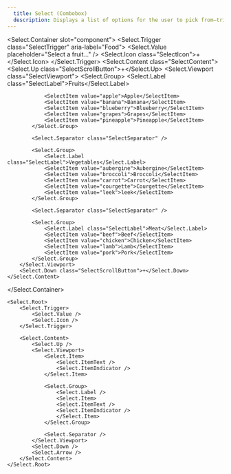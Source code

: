 ```yaml
---
  title: Select (Combobox)
  description: Displays a list of options for the user to pick from—triggered by a button.
---
```


<script>
    import Select from '$lib/components/Select';

    import SelectItem from '$components/SelectItem.svelte';
</script>

<style global>
.SelectTrigger {
    display: inline-flex;
    align-items: center;
    justify-content: center;
    border-radius: 4px;
    padding: 0 15px;
    font-size: 13px;
    line-height: 1;
    height: 35px;
    gap: 5px;
    background-color: #4c566a;
    color: #eceff4;
    box-shadow: 0 2px 10px #2e344077;
}
.SelectTrigger:hover {
    background-color: #434c5e;
}
.SelectTrigger:focus {
    box-shadow: 0 0 0 2px #2e3440;
}
.SelectTrigger[data-placeholder] {
    color: #eceff4;
}

.SelectIcon {
    color: #eceff4;
}

.SelectContent {
    overflow: hidden;
    background-color: #4c566a;
    border-radius: 6px;
    z-index:999;
    box-shadow: 0px 10px 38px -10px rgba(22, 23, 24, 0.35),
        0px 10px 20px -15px rgba(22, 23, 24, 0.2);
}

.SelectViewport {
    padding: 5px;
}

.SelectItem {
    font-size: 13px;
    line-height: 1;
    color: #eceff4;
    border-radius: 3px;
    display: flex;
    align-items: center;
    height: 25px;
    padding: 0 35px 0 25px;
    position: relative;
    user-select: none;
}
.SelectItem[aria-disabled="true"] {
    color: magenta;
    pointer-events: none;
}
.SelectItem:hover {
    outline: none;
    background-color: #5e81ac;
    color: #eceff4;
}

.SelectLabel {
    padding: 0 25px;
    font-size: 12px;
    line-height: 25px;
    color: #eceff4;
}

.SelectSeparator {
    height: 1px;
    background-color: #eceff4;
    margin: 5px;
}

.SelectItemIndicator {
    position: absolute;
    left: 0;
    width: 25px;
    display: inline-flex;
    align-items: center;
    justify-content: center;
}

.SelectScrollButton {
    display: flex;
    align-items: center;
    justify-content: center;
    height: 25px;
    background-color: #4c566a;
    color: #5e81ac;
    cursor: default;
}
</style>

<!--code start-->
<Select.Container slot="component">
    <Select.Trigger class="SelectTrigger" aria-label="Food">
        <Select.Value placeholder="Select a fruit…" />
        <Select.Icon class="SelectIcon">+</Select.Icon>
    </Select.Trigger>
    <Select.Content class="SelectContent">
        <Select.Up class="SelectScrollButton">+</Select.Up>
        <Select.Viewport class="SelectViewport">
            <Select.Group>
                <Select.Label class="SelectLabel">Fruits</Select.Label>

                <SelectItem value="apple">Apple</SelectItem>
                <SelectItem value="banana">Banana</SelectItem>
                <SelectItem value="blueberry">Blueberry</SelectItem>
                <SelectItem value="grapes">Grapes</SelectItem>
                <SelectItem value="pineapple">Pineapple</SelectItem>
            </Select.Group>

            <Select.Separator class="SelectSeparator" />

            <Select.Group>
                <Select.Label class="SelectLabel">Vegetables</Select.Label>
                <SelectItem value="aubergine">Aubergine</SelectItem>
                <SelectItem value="broccoli">Broccoli</SelectItem>
                <SelectItem value="carrot">Carrot</SelectItem>
                <SelectItem value="courgette">Courgette</SelectItem>
                <SelectItem value="leek">leek</SelectItem>
            </Select.Group>

            <Select.Separator class="SelectSeparator" />

            <Select.Group>
                <Select.Label class="SelectLabel">Meat</Select.Label>
                <SelectItem value="beef">Beef</SelectItem>
                <SelectItem value="chicken">Chicken</SelectItem>
                <SelectItem value="lamb">Lamb</SelectItem>
                <SelectItem value="pork">Pork</SelectItem>
            </Select.Group>
        </Select.Viewport>
        <Select.Down class="SelectScrollButton">+</Select.Down>
    </Select.Content>
</Select.Container>
<!--code end-->

```svelte
<Select.Root>
    <Select.Trigger>
        <Select.Value />
        <Select.Icon />
    </Select.Trigger>

    <Select.Content>
        <Select.Up />
        <Select.Viewport>
            <Select.Item>
                <Select.ItemText />
                <Select.ItemIndicator />
            </Select.Item>

            <Select.Group>
                <Select.Label />
                <Select.Item>
                <Select.ItemText />
                <Select.ItemIndicator />
                </Select.Item>
            </Select.Group>

            <Select.Separator />
        </Select.Viewport>
        <Select.Down />
        <Select.Arrow />
    </Select.Content>
</Select.Root>
```